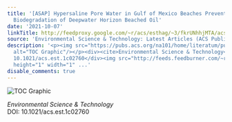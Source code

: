 ```yaml
---
title: '[ASAP] Hypersaline Pore Water in Gulf of Mexico Beaches Prevented Efficient
  Biodegradation of Deepwater Horizon Beached Oil'
date: '2021-10-07'
linkTitle: http://feedproxy.google.com/~r/acs/esthag/~3/fkrUNhhjMTA/acs.est.1c02760
source: 'Environmental Science & Technology: Latest Articles (ACS Publications)'
description: '<p><img src="https://pubs.acs.org/na101/home/literatum/publisher/achs/journals/content/esthag/0/esthag.ahead-of-print/acs.est.1c02760/20211007/images/medium/es1c02760_0005.gif"
  alt="TOC Graphic"/></p><div><cite>Environmental Science & Technology</cite></div><div>DOI:
  10.1021/acs.est.1c02760</div><img src="http://feeds.feedburner.com/~r/acs/esthag/~4/fkrUNhhjMTA"
  height="1" width="1" ...'
disable_comments: true
---
```

<p><img src="https://pubs.acs.org/na101/home/literatum/publisher/achs/journals/content/esthag/0/esthag.ahead-of-print/acs.est.1c02760/20211007/images/medium/es1c02760_0005.gif" alt="TOC Graphic"/></p><div><cite>Environmental Science & Technology</cite></div><div>DOI: 10.1021/acs.est.1c02760</div><img src="http://feeds.feedburner.com/~r/acs/esthag/~4/fkrUNhhjMTA" height="1" width="1" ...